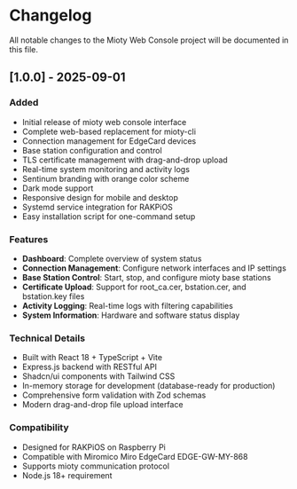 # Changelog

All notable changes to the Mioty Web Console project will be documented in this file.

## [1.0.0] - 2025-09-01

### Added
- Initial release of mioty web console interface
- Complete web-based replacement for mioty-cli
- Connection management for EdgeCard devices
- Base station configuration and control
- TLS certificate management with drag-and-drop upload
- Real-time system monitoring and activity logs
- Sentinum branding with orange color scheme
- Dark mode support
- Responsive design for mobile and desktop
- Systemd service integration for RAKPiOS
- Easy installation script for one-command setup

### Features
- **Dashboard**: Complete overview of system status
- **Connection Management**: Configure network interfaces and IP settings
- **Base Station Control**: Start, stop, and configure mioty base stations
- **Certificate Upload**: Support for root_ca.cer, bstation.cer, and bstation.key files
- **Activity Logging**: Real-time logs with filtering capabilities
- **System Information**: Hardware and software status display

### Technical Details
- Built with React 18 + TypeScript + Vite
- Express.js backend with RESTful API
- Shadcn/ui components with Tailwind CSS
- In-memory storage for development (database-ready for production)
- Comprehensive form validation with Zod schemas
- Modern drag-and-drop file upload interface

### Compatibility
- Designed for RAKPiOS on Raspberry Pi
- Compatible with Miromico Miro EdgeCard EDGE-GW-MY-868
- Supports mioty communication protocol
- Node.js 18+ requirement